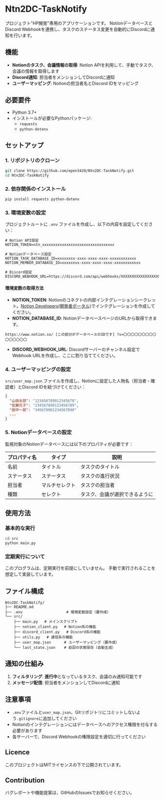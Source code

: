 # Ntn2DC-TaskNotify

プロジェクト"HP開発"専用のアプリケーションです。
NotionデータベースとDiscord Webhookを連携し、タスクのステータス変更を自動的にDiscordに通知を行います。

## 機能

- **Notionのタスク、会議情報の取得**: Notion APIを利用して、手動でタスク、会議の情報を取得します
- **Discord通知**: 担当者をメンションしてDiscordに通知
- **ユーザーマッピング**: Notionの担当者名とDiscord IDをマッピング

## 必要要件

- Python 3.7+
- インストールが必要なPythonパッケージ:
  - `requests`
  - `python-dotenv`

## セットアップ

### 1. リポジトリのクローン

```bash
git clone https://github.com/epen3420/Ntn2DC-TaskNotify.git
cd Ntn2DC-TaskNotify
```

### 2. 依存関係のインストール

```bash
pip install requests python-dotenv
```

### 3. 環境変数の設定

プロジェクトルートに `.env` ファイルを作成し、以下の内容を設定してください：

```env
# Notion API設定
NOTION_TOKEN=ntn_xxxxxxxxxxxxxxxxxxxxxxxxxxxxxxxxx

# Notionデータベース設定
NOTION_TASK_DATABASE_ID=xxxxxxxx-xxxx-xxxx-xxxx-xxxxxxxxxxxx
NOTION_MEMBER_DATABASE_ID=xxxxxxxx-xxxx-xxxx-xxxx-xxxxxxxxxxxx

# Discord設定
DISCORD_WEBHOOK_URL=https://discord.com/api/webhooks/XXXXXXXXXXXXXXXXXX/XXXXXXXXXXXXXXXXXXXXXXXXXXXXXXXXXXXXXXXXXXXXXXXXXXXXXXXXXXXXXXXXXX
```

#### 環境変数の取得方法

- **NOTION_TOKEN**: Notionのコネクトの内部インテグレーションシークレット。[Notion Developers(開発者ポータル)](https://www.notion.so/my-integrations)でインテグレーションを作成してください。
- **NOTION_DATABASE_ID**: NotionデータベースページのURLから取得できます。

```text
https://www.notion.so/ [この部分がデータベースのIDです] ?v=〇〇〇〇〇〇〇〇〇〇〇〇〇〇〇
```

- **DISCORD_WEBHOOK_URL**: Discordサーバーのチャンネル設定でWebhook URLを作成し、ここに割り当ててください。

### 4. ユーザーマッピングの設定

`src/user_map.json` ファイルを作成し、Notionに設定した人物名（担当者・確認者）とDiscord IDを紐づけてください：

```json
{
  "山田太郎": "123456789012345678",
  "佐藤花子": "234567890123456789",
  "田中一郎": "345678901234567890"
  ...
}
```

### 5. Notionデータベースの設定

監視対象のNotionデータベースには以下のプロパティが必要です：

| プロパティ名 | タイプ | 説明 |
|------------|--------|------|
| 名前 | タイトル | タスクのタイトル |
| ステータス | ステータス | タスクの進行状況 |
| 担当者 | マルチセレクト | タスクの担当者 |
| 種類 | セレクト | タスク、会議が選択できるように |

## 使用方法

### 基本的な実行

```bash
cd src
python main.py
```

### 定期実行について

このプログラムは、定期実行を前提にしていません。
手動で実行されることを想定して実装しています。

## ファイル構成

```text
Ntn2DC-TaskNotify/
├── README.md
├── .env                    # 環境変数設定（要作成）
└── src/
    ├── main.py   # メインスクリプト
    ├── notion_client.py   # Notion系の機能
    ├── discord_client.py   # Discord系の機能
    ├── utils.py   # 通信系の機能
    ├── user_map.json      # ユーザーマッピング（要作成）
    └── last_state.json    # 前回の状態保存（自動生成）
```

## 通知の仕組み

1. **フィルタリング**: **進行中**となっているタスク、会議のみ通知可能です
2. **メッセージ配信**: 担当者をメンションしてDiscordに通知

## 注意事項

- `.env`ファイルと`user_map.json`、Gitリポジトリにコミットしないよう`.gitignore`に追加してください
- Notionのインテグレーションにはデータベースへのアクセス権限を付与する必要があります
- 各サーバーで、Discord Webhookの権限設定を適切に行ってください

## Licence

このプロジェクトはMITライセンスの下で公開されています。

## Contribution

バグレポートや機能提案は、GitHubのIssuesでお知らせください。

